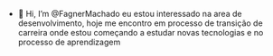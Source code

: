 - 👋 Hi, I’m @FagnerMachado
eu estou interessado na area de desenvolvimento, hoje me encontro em processo de transição de carreira onde estou começando a estudar novas tecnologias e no processo de aprendizagem
